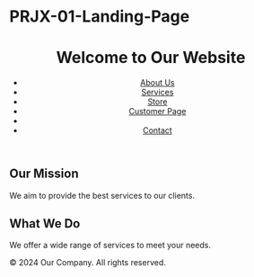 # PRJX-01-Landing-Page
<!DOCTYPE html>
<html lang="en">
<head>
    <meta charset="UTF-8">
    <meta name="viewport" content="width=device-width, initial-scale=1.0">
    <title>Landing Page</title>
    <link rel="stylesheet" href="styles.css">
</head>
<body>
    <header>
        <h1>Welcome to Our Website</h1>
        <nav>
            <ul>
                <li><a href="#">About Us</a></li>
                <li><a href="#">Services</a></li>
                <li><a href="#">Store</a></li>
                <li><a href="#">Customer Page</a><li>
                <li><a href="#">Contact</a></li>
                 </ul>
        </nav>
    </header>
    <main>
        <section>
            <h2>Our Mission</h2>
            <p>We aim to provide the best services to our clients.</p>
        </section>
        <section>
            <h2>What We Do</h2>
            <p>We offer a wide range of services to meet your needs.</p>
        </section>
    </main>
    <footer>
        <p>&copy; 2024 Our Company. All rights reserved.</p>
    </footer>
</body>
</html>

